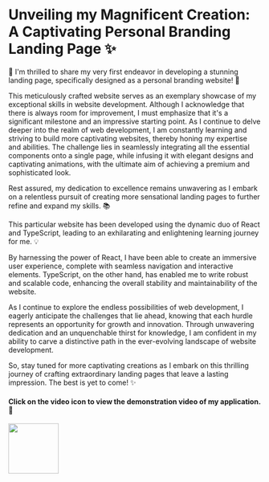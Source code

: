 # Unveiling my Magnificent Creation: A Captivating Personal Branding Landing Page ✨

🚀 I'm thrilled to share my very first endeavor in developing a stunning landing page, specifically designed as a personal branding website! 🎉

This meticulously crafted website serves as an exemplary showcase of my exceptional skills in website development. Although I acknowledge that there is always room for improvement, I must emphasize that it's a significant milestone and an impressive starting point. As I continue to delve deeper into the realm of web development, I am constantly learning and striving to build more captivating websites, thereby honing my expertise and abilities. The challenge lies in seamlessly integrating all the essential components onto a single page, while infusing it with elegant designs and captivating animations, with the ultimate aim of achieving a premium and sophisticated look.

Rest assured, my dedication to excellence remains unwavering as I embark on a relentless pursuit of creating more sensational landing pages to further refine and expand my skills. 📚

This particular website has been developed using the dynamic duo of React and TypeScript, leading to an exhilarating and enlightening learning journey for me. 💡

By harnessing the power of React, I have been able to create an immersive user experience, complete with seamless navigation and interactive elements. TypeScript, on the other hand, has enabled me to write robust and scalable code, enhancing the overall stability and maintainability of the website.

As I continue to explore the endless possibilities of web development, I eagerly anticipate the challenges that lie ahead, knowing that each hurdle represents an opportunity for growth and innovation. Through unwavering dedication and an unquenchable thirst for knowledge, I am confident in my ability to carve a distinctive path in the ever-evolving landscape of website development.

So, stay tuned for more captivating creations as I embark on this thrilling journey of crafting extraordinary landing pages that leave a lasting impression. The best is yet to come! ✨

#### Click on the video icon to view the demonstration video of my application. 👀
[<img src='https://img.icons8.com/external-xnimrodx-lineal-gradient-xnimrodx/512/external-video-news-xnimrodx-lineal-gradient-xnimrodx.png' width='100'>](https://www.linkedin.com/posts/karan-h-patel_webdevelopment-personalbranding-reacttypescript-activity-7074150413893009410-ZZ2X?utm_source=share&utm_medium=member_desktop)
